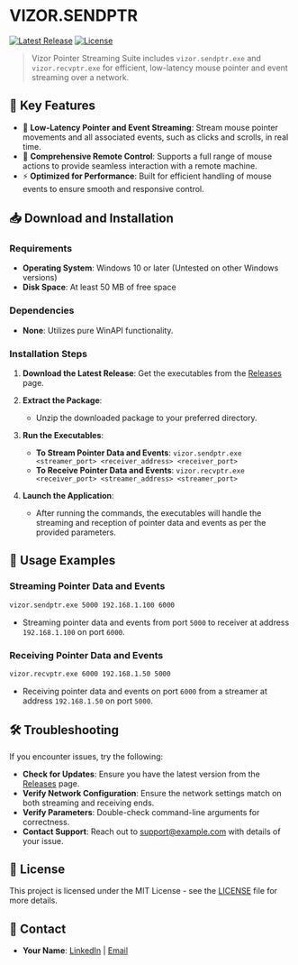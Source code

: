 # VIZOR.SENDPTR

[![Latest Release](https://img.shields.io/github/v/release/username/project-name)](https://github.com/username/project-name/releases)
[![License](https://img.shields.io/badge/License-MIT-green)](LICENSE)

> Vizor Pointer Streaming Suite includes `vizor.sendptr.exe` and `vizor.recvptr.exe` for efficient, low-latency mouse pointer and event streaming over a network.

🌟 **Key Features**
-------------------

*   📡 **Low-Latency Pointer and Event Streaming**: Stream mouse pointer movements and all associated events, such as clicks and scrolls, in real time.
*   🎯 **Comprehensive Remote Control**: Supports a full range of mouse actions to provide seamless interaction with a remote machine.
*   ⚡ **Optimized for Performance**: Built for efficient handling of mouse events to ensure smooth and responsive control.

📥 **Download and Installation**
-------------------------------

### **Requirements**

*   **Operating System**: Windows 10 or later (Untested on other Windows versions)
*   **Disk Space**: At least 50 MB of free space

### **Dependencies**

*   **None**: Utilizes pure WinAPI functionality.

### **Installation Steps**

1.  **Download the Latest Release**: Get the executables from the [Releases](https://github.com/username/project-name/releases) page.
    
2.  **Extract the Package**:
    *   Unzip the downloaded package to your preferred directory.
    
3.  **Run the Executables**:
    *   **To Stream Pointer Data and Events**: `vizor.sendptr.exe <streamer_port> <receiver_address> <receiver_port>`
    *   **To Receive Pointer Data and Events**: `vizor.recvptr.exe <receiver_port> <streamer_address> <streamer_port>`

4.  **Launch the Application**:
    *   After running the commands, the executables will handle the streaming and reception of pointer data and events as per the provided parameters.

📖 **Usage Examples**
---------------------

### Streaming Pointer Data and Events
```bash
vizor.sendptr.exe 5000 192.168.1.100 6000
```
- Streaming pointer data and events from port `5000` to receiver at address `192.168.1.100` on port `6000`.

### Receiving Pointer Data and Events
```bash
vizor.recvptr.exe 6000 192.168.1.50 5000
```
- Receiving pointer data and events on port `6000` from a streamer at address `192.168.1.50` on port `5000`.

🛠️ **Troubleshooting**
-----------------------

If you encounter issues, try the following:

*   **Check for Updates**: Ensure you have the latest version from the [Releases](https://github.com/username/project-name/releases) page.
*   **Verify Network Configuration**: Ensure the network settings match on both streaming and receiving ends.
*   **Verify Parameters**: Double-check command-line arguments for correctness.
*   **Contact Support**: Reach out to support@example.com with details of your issue.

📄 **License**
--------------

This project is licensed under the MIT License - see the [LICENSE](LICENSE) file for more details.

📧 **Contact**
--------------

*   **Your Name**: [LinkedIn](https://www.linkedin.com/in/yourname) | [Email](mailto:yourname@example.com)
